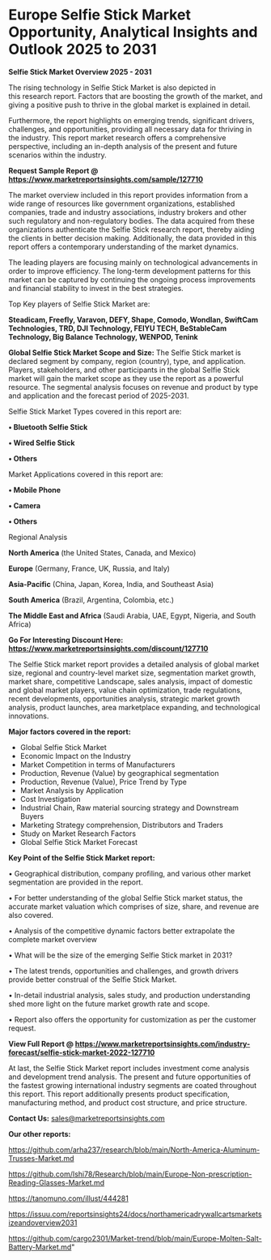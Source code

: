 # Europe Selfie Stick Market Opportunity, Analytical Insights and Outlook 2025 to 2031

<Strong> Selfie Stick Market Overview 2025 - 2031</strong>

The rising technology in Selfie Stick Market is also depicted in this research report. Factors that are boosting the growth of the market, and giving a positive push to thrive in the global market is explained in detail.

Furthermore, the report highlights on emerging trends, significant drivers, challenges, and opportunities, providing all necessary data for thriving in the industry. This report market research offers a comprehensive perspective, including an in-depth analysis of the present and future scenarios within the industry.

<strong>Request Sample Report @ <a href=https://www.marketreportsinsights.com/sample/127710>https://www.marketreportsinsights.com/sample/127710</a></strong>

The market overview included in this report provides information from a wide range of resources like government organizations, established companies, trade and industry associations, industry brokers and other such regulatory and non-regulatory bodies. The data acquired from these organizations authenticate the Selfie Stick research report, thereby aiding the clients in better decision making. Additionally, the data provided in this report offers a contemporary understanding of the market dynamics.

The leading players are focusing mainly on technological advancements in order to improve efficiency. The long-term development patterns for this market can be captured by continuing the ongoing process improvements and financial stability to invest in the best strategies.

Top Key players of Selfie Stick Market are:

<strong>Steadicam, Freefly, Varavon, DEFY, Shape, Comodo, Wondlan, SwiftCam Technologies, TRD, DJI Technology, FEIYU TECH, BeStableCam Technology, Big Balance Technology, WENPOD, Tenink</strong>

<strong><b>Global Selfie Stick Market Scope and Size:</b></strong>
The Selfie Stick market is declared segment by company, region (country), type, and application. Players, stakeholders, and other participants in the global Selfie Stick market will gain the market scope as they use the report as a powerful resource. The segmental analysis focuses on revenue and product by type and application and the forecast period of 2025-2031.

Selfie Stick Market Types covered in this report are:

<strong>• Bluetooth Selfie Stick

• Wired Selfie Stick

• Others</strong>

Market Applications covered in this report are:

<strong>• Mobile Phone

• Camera

• Others</strong> 

Regional Analysis

<strong>North America</strong> (the United States, Canada, and Mexico)

<strong>Europe</strong> (Germany, France, UK, Russia, and Italy)

<strong>Asia-Pacific</strong> (China, Japan, Korea, India, and Southeast Asia)

<strong>South America</strong> (Brazil, Argentina, Colombia, etc.)

<strong>The Middle East and Africa</strong> (Saudi Arabia, UAE, Egypt, Nigeria, and South Africa)

<strong>Go For Interesting Discount Here: <a href=https://www.marketreportsinsights.com/discount/127710>https://www.marketreportsinsights.com/discount/127710</a></strong>

The Selfie Stick market report provides a detailed analysis of global market size, regional and country-level market size, segmentation market growth, market share, competitive Landscape, sales analysis, impact of domestic and global market players, value chain optimization, trade regulations, recent developments, opportunities analysis, strategic market growth analysis, product launches, area marketplace expanding, and technological innovations.

<strong><b>Major factors covered in the report:</b></strong>
<ul>
  <li>Global Selfie Stick Market </li>
  <li>Economic Impact on the Industry</li>
  <li>Market Competition in terms of Manufacturers</li>
  <li>Production, Revenue (Value) by geographical segmentation</li>
  <li>Production, Revenue (Value), Price Trend by Type</li>
  <li>Market Analysis by Application</li>
  <li>Cost Investigation</li>
  <li>Industrial Chain, Raw material sourcing strategy and Downstream Buyers</li>
  <li>Marketing Strategy comprehension, Distributors and Traders</li>
  <li>Study on Market Research Factors</li>
  <li>Global Selfie Stick Market Forecast</li>
</ul>

<strong><b>Key Point of the Selfie Stick Market report:</b></strong>

• Geographical distribution, company profiling, and various other market segmentation are provided in the report.

• For better understanding of the global Selfie Stick market status, the accurate market valuation which comprises of size, share, and revenue are also covered.

• Analysis of the competitive dynamic factors better extrapolate the complete market overview

• What will be the size of the emerging Selfie Stick market in 2031?

• The latest trends, opportunities and challenges, and growth drivers provide better construal of the Selfie Stick Market.

• In-detail industrial analysis, sales study, and production understanding shed more light on the future market growth rate and scope.

• Report also offers the opportunity for customization as per the customer request.

<strong><b>View Full Report @ <a href=https://www.marketreportsinsights.com/industry-forecast/selfie-stick-market-2022-127710>https://www.marketreportsinsights.com/industry-forecast/selfie-stick-market-2022-127710</a></b></strong>


At last, the Selfie Stick Market report includes investment come analysis and development trend analysis. The present and future opportunities of the fastest growing international industry segments are coated throughout this report. This report additionally presents product specification, manufacturing method, and product cost structure, and price structure.

<strong>Contact Us:</strong>
sales@marketreportsinsights.com

<strong>Our other reports:</strong>

<a href=https://github.com/arha237/research/blob/main/North-America-Aluminum-Trusses-Market.md>https://github.com/arha237/research/blob/main/North-America-Aluminum-Trusses-Market.md</a>

<a href=https://github.com/Ishi78/Research/blob/main/Europe-Non-prescription-Reading-Glasses-Market.md>https://github.com/Ishi78/Research/blob/main/Europe-Non-prescription-Reading-Glasses-Market.md</a>

<a href=https://tanomuno.com/illust/444281>https://tanomuno.com/illust/444281</a>

<a href=https://issuu.com/reportsinsights24/docs/northamericadrywallcartsmarketsizeandoverview2031>https://issuu.com/reportsinsights24/docs/northamericadrywallcartsmarketsizeandoverview2031</a>

<a href=https://github.com/cargo2301/Market-trend/blob/main/Europe-Molten-Salt-Battery-Market.md>https://github.com/cargo2301/Market-trend/blob/main/Europe-Molten-Salt-Battery-Market.md</a>"
